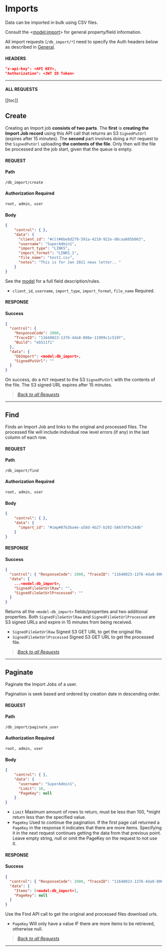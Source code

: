 # Imports

Data can be imported in bulk using CSV files.

Consult the <[model:import](model.html#import)> for general property/field information.

All import requests (`/db_import/*`) need to specify the Auth headers below as described in [General](./#authentication).

#### HEADERS
```json
"x-api-key": <API KEY>,
"Authorization": <JWT ID Token>
```

----
#### ALL REQUESTS

[[toc]]


## Create

Creating an Import job **consists of two parts**. The **first** is **creating the Import Job record** using this API call that 
returns an S3 `SignedPutUrl` (expires after 15 minutes). The **second** part involves doing a `PUT` request to the `SignedPutUrl` uploading **the contents of 
the file**. Only then will the file be processed and the job start, given that the queue is empty.

#### REQUEST
#### Path
```
/db_import/create
```

#### Authorization Required
```
root, admin, user
```

#### Body

```json
{
    "control": { },
    "data": {
      "client_id": "#clt#6be8d279-591a-4210-922e-d6caa605b063",
      "username": "SuperAdmin1",
      "import_type": "LINKS",
      "import_format": "LINKS_1",
      "file_name": "test1.csv",
      "notes": "This is for Jan 2021 news letter.. "
    }
}
```

See the [model](model.html#import) for a full field description/rules.

- `client_id`, `username`, `import_type`, `import_format`, `file_name` Required.

#### RESPONSE

#### Success

```json
{
  "control": {
    "ResponseCode": 2000,
    "TraceID": "11648023-1376-4da8-806e-11999c1c519f",
    "Build": "eb511f1"
  },
  "data": {
    "DbImport": <model:db_import>,
    "SignedPutUrl": ""
  }
}
```

On success, do a `PUT` request to the S3 `SignedPutUrl` with the contents of the file. The S3 signed URL expires after 15 minutes.

> *[Back to all Requests](#import)*
---------------


## Find

Finds an Import Job and links to the original and processed files. The processed file will include individual row level
errors (if any) in the last column of each row.

#### REQUEST

#### Path
```
/db_import/find
```

#### Authorization Required
```
root, admin, user
```

#### Body

```json
{
    "control": { },
    "data": {
      "import_id": "#imp#87b3ba4e-a58d-4b27-b292-5867df9c24d6"
    }
}
```

#### RESPONSE

#### Success
```json
{
  "control": { "ResponseCode": 2000, "TraceID": "11648023-1376-4da8-806e-11999c1c519f", "Build": "eb511f1" },
  "data": {
    ...<model:db_import>,
    "SignedFileGetUrlRaw": "",
    "SignedFileGetUrlProcessed": ""
  }
}
```

Returns all the `<model:db_import>` fields/properties and two additional properties. 
Both `SignedFileGetUrlRaw` and `SignedFileGetUrlProcessed` are S3 signed URLs and expire in 15 minutes from being received.  

- `SignedFileGetUrlRaw` Signed S3 GET URL to get the original file.
- `SignedFileGetUrlProcessed` Signed S3 GET URL to get the processed file.

> *[Back to all Requests](#imports)*
---------------












## Paginate

Paginate the Import Jobs of a user.

Pagination is seek based and ordered by creation date in descending order.

#### REQUEST

#### Path
```
/db_import/paginate_user
```

#### Authorization Required
```
root, admin, user
```

#### Body

```json
{
    "control": { },
    "data": {
      "username": "SuperAdmin1",
      "Limit": 10,
      "PageKey": null
    }
}
```

- `Limit` Maximum amount of rows to return, must be less than 100, *might return less than the specified value.
- `PageKey` Used to continue the pagination. If the first page call returned a `PageKey` in the response it indicates that
  there are more items. Specifying it in the next request continues getting the data from that previous point.
  Leave empty string, null or omit the PageKey on the request to not use it.
  
#### RESPONSE

#### Success
```json
{
  "control": { "ResponseCode": 2000, "TraceID": "11648023-1376-4da8-806e-11999c1c519f", "Build": "eb511f1" },
  "data": {
    "Items": [<model:db_import>],
    "PageKey": null
  }
}
```

Use the Find API call to get the original and processed files download urls.

- `PageKey` Will only have a value IF there are more items to be retrieved, otherwise null.

> *[Back to all Requests](#imports)*
---------------
